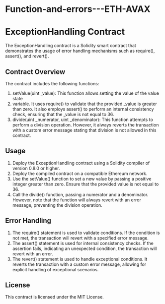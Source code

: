 # Function-and-errors---ETH-AVAX
# ExceptionHandling Contract
The ExceptionHandling contract is a Solidity smart contract that demonstrates the usage of error handling mechanisms such as require(), assert(), and revert().

## Contract Overview
The contract includes the following functions:

1. setValue(uint _value): This function allows setting the value of the value state
2. variable. It uses require() to validate that the provided _value is greater than zero. 
It also employs assert() to perform an internal consistency check, ensuring that the _value is not equal to 36.
3. divide(uint _numerator, uint _denominator): This function attempts to perform a division operation. However,
it always reverts the transaction with a custom error message stating that division is not allowed in this contract.


## Usage
1. Deploy the ExceptionHandling contract using a Solidity compiler of version 0.8.0 or higher.
2. Deploy the compiled contract on a compatible Ethereum network.
3. Use the setValue() function to set a new value by passing a positive integer greater than zero. Ensure that the provided value is not equal to 36.
4. Call the divide() function, passing a numerator and a denominator. However, note that the function will always revert with an error message, preventing the division operation.

## Error Handling
1. The require() statement is used to validate conditions. If the condition is not met, the transaction will revert with a specified error message.
2. The assert() statement is used for internal consistency checks. If the assertion fails,
indicating an unexpected condition, the transaction will revert with an error.
3. The revert() statement is used to handle exceptional conditions. It reverts the transaction with a custom error message, allowing for explicit handling of exceptional scenarios.

## License
This contract is licensed under the MIT License.
